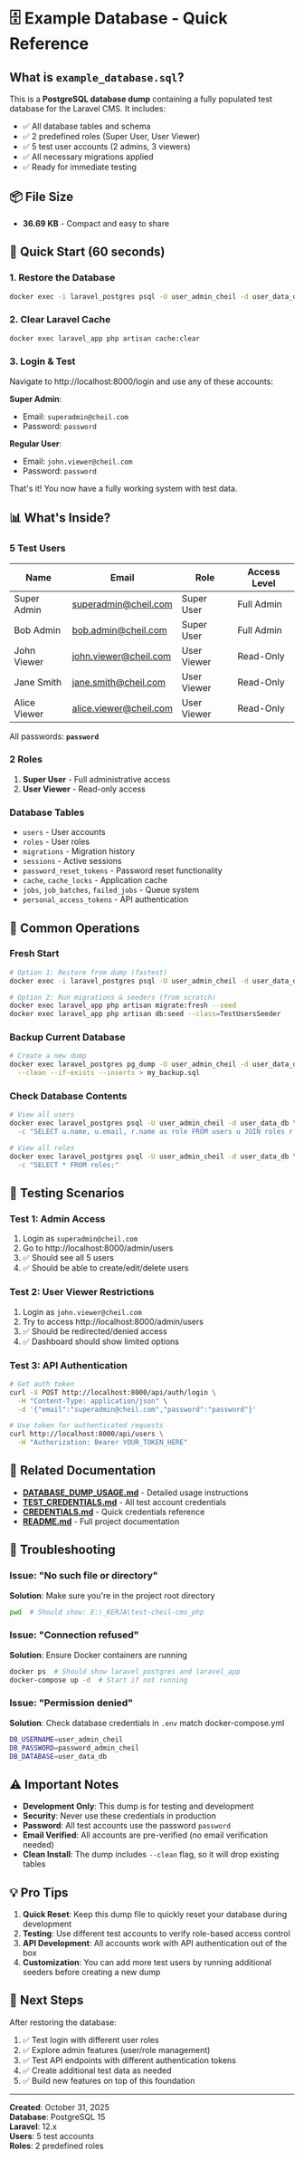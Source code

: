 # 🗄️ Example Database - Quick Reference

## What is `example_database.sql`?

This is a **PostgreSQL database dump** containing a fully populated test database for the Laravel CMS. It includes:

- ✅ All database tables and schema
- ✅ 2 predefined roles (Super User, User Viewer)
- ✅ 5 test user accounts (2 admins, 3 viewers)
- ✅ All necessary migrations applied
- ✅ Ready for immediate testing

## 📦 File Size
- **36.69 KB** - Compact and easy to share

## 🚀 Quick Start (60 seconds)

### 1. Restore the Database
```bash
docker exec -i laravel_postgres psql -U user_admin_cheil -d user_data_db < example_database.sql
```

### 2. Clear Laravel Cache
```bash
docker exec laravel_app php artisan cache:clear
```

### 3. Login & Test
Navigate to http://localhost:8000/login and use any of these accounts:

**Super Admin**:
- Email: `superadmin@cheil.com`
- Password: `password`

**Regular User**:
- Email: `john.viewer@cheil.com`
- Password: `password`

That's it! You now have a fully working system with test data.

## 📊 What's Inside?

### 5 Test Users

| Name         | Email                      | Role        | Access Level |
|--------------|----------------------------|-------------|--------------|
| Super Admin  | superadmin@cheil.com       | Super User  | Full Admin   |
| Bob Admin    | bob.admin@cheil.com        | Super User  | Full Admin   |
| John Viewer  | john.viewer@cheil.com      | User Viewer | Read-Only    |
| Jane Smith   | jane.smith@cheil.com       | User Viewer | Read-Only    |
| Alice Viewer | alice.viewer@cheil.com     | User Viewer | Read-Only    |

All passwords: **`password`**

### 2 Roles

1. **Super User** - Full administrative access
2. **User Viewer** - Read-only access

### Database Tables

- `users` - User accounts
- `roles` - User roles
- `migrations` - Migration history
- `sessions` - Active sessions
- `password_reset_tokens` - Password reset functionality
- `cache`, `cache_locks` - Application cache
- `jobs`, `job_batches`, `failed_jobs` - Queue system
- `personal_access_tokens` - API authentication

## 🔄 Common Operations

### Fresh Start
```bash
# Option 1: Restore from dump (fastest)
docker exec -i laravel_postgres psql -U user_admin_cheil -d user_data_db < example_database.sql

# Option 2: Run migrations & seeders (from scratch)
docker exec laravel_app php artisan migrate:fresh --seed
docker exec laravel_app php artisan db:seed --class=TestUsersSeeder
```

### Backup Current Database
```bash
# Create a new dump
docker exec laravel_postgres pg_dump -U user_admin_cheil -d user_data_db \
  --clean --if-exists --inserts > my_backup.sql
```

### Check Database Contents
```bash
# View all users
docker exec laravel_postgres psql -U user_admin_cheil -d user_data_db \
  -c "SELECT u.name, u.email, r.name as role FROM users u JOIN roles r ON u.role_id = r.id;"

# View all roles
docker exec laravel_postgres psql -U user_admin_cheil -d user_data_db \
  -c "SELECT * FROM roles;"
```

## 🧪 Testing Scenarios

### Test 1: Admin Access
1. Login as `superadmin@cheil.com`
2. Go to http://localhost:8000/admin/users
3. ✅ Should see all 5 users
4. ✅ Should be able to create/edit/delete users

### Test 2: User Viewer Restrictions
1. Login as `john.viewer@cheil.com`
2. Try to access http://localhost:8000/admin/users
3. ✅ Should be redirected/denied access
4. ✅ Dashboard should show limited options

### Test 3: API Authentication
```bash
# Get auth token
curl -X POST http://localhost:8000/api/auth/login \
  -H "Content-Type: application/json" \
  -d '{"email":"superadmin@cheil.com","password":"password"}'

# Use token for authenticated requests
curl http://localhost:8000/api/users \
  -H "Authorization: Bearer YOUR_TOKEN_HERE"
```

## 📖 Related Documentation

- **[DATABASE_DUMP_USAGE.md](DATABASE_DUMP_USAGE.md)** - Detailed usage instructions
- **[TEST_CREDENTIALS.md](TEST_CREDENTIALS.md)** - All test account credentials
- **[CREDENTIALS.md](CREDENTIALS.md)** - Quick credentials reference
- **[README.md](README.md)** - Full project documentation

## 🔧 Troubleshooting

### Issue: "No such file or directory"
**Solution**: Make sure you're in the project root directory
```bash
pwd  # Should show: E:\_KERJA\test-cheil-cms_php
```

### Issue: "Connection refused"
**Solution**: Ensure Docker containers are running
```bash
docker ps  # Should show laravel_postgres and laravel_app
docker-compose up -d  # Start if not running
```

### Issue: "Permission denied"
**Solution**: Check database credentials in `.env` match docker-compose.yml
```bash
DB_USERNAME=user_admin_cheil
DB_PASSWORD=password_admin_cheil
DB_DATABASE=user_data_db
```

## ⚠️ Important Notes

- **Development Only**: This dump is for testing and development
- **Security**: Never use these credentials in production
- **Password**: All test accounts use the password `password`
- **Email Verified**: All accounts are pre-verified (no email verification needed)
- **Clean Install**: The dump includes `--clean` flag, so it will drop existing tables

## 💡 Pro Tips

1. **Quick Reset**: Keep this dump file to quickly reset your database during development
2. **Testing**: Use different test accounts to verify role-based access control
3. **API Development**: All accounts work with API authentication out of the box
4. **Customization**: You can add more test users by running additional seeders before creating a new dump

## 🎯 Next Steps

After restoring the database:

1. ✅ Test login with different user roles
2. ✅ Explore admin features (user/role management)
3. ✅ Test API endpoints with different authentication tokens
4. ✅ Create additional test data as needed
5. ✅ Build new features on top of this foundation

---

**Created**: October 31, 2025  
**Database**: PostgreSQL 15  
**Laravel**: 12.x  
**Users**: 5 test accounts  
**Roles**: 2 predefined roles

